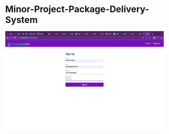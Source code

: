 # Minor-Project-Package-Delivery-System
<img src="./outputs/Screenshot 2022-02-25 at 2.21.12 PM.png"/>
